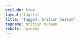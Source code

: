 ```yaml
---
exclude: true
layout: taglist
title: "Tagged: british museum"
tagname: british museum
robots: noindex
---
```

